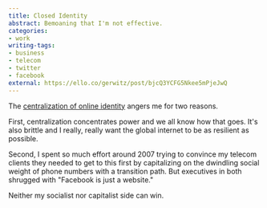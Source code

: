 ```yaml
---
title: Closed Identity
abstract: Bemoaning that I'm not effective.
categories:
- work
writing-tags:
- business
- telecom
- twitter
- facebook
external: https://ello.co/gerwitz/post/bjcQ3YCFG5Nkee5mPjeJwQ
---
```


The [centralization of online identity](http://qz.com/271286/how-facebook-and-google-are-taking-over-your-online-identity/) angers me for two reasons.

First, centralization concentrates power and we all know how that goes. It's also brittle and I really, really want the global internet to be as resilient as possible.

Second, I spent so much effort around 2007 trying to convince my telecom clients they needed to get to this first by capitalizing on the dwindling social weight of phone numbers with a transition path. But executives in both shrugged with "Facebook is just a website."

Neither my socialist nor capitalist side can win.
